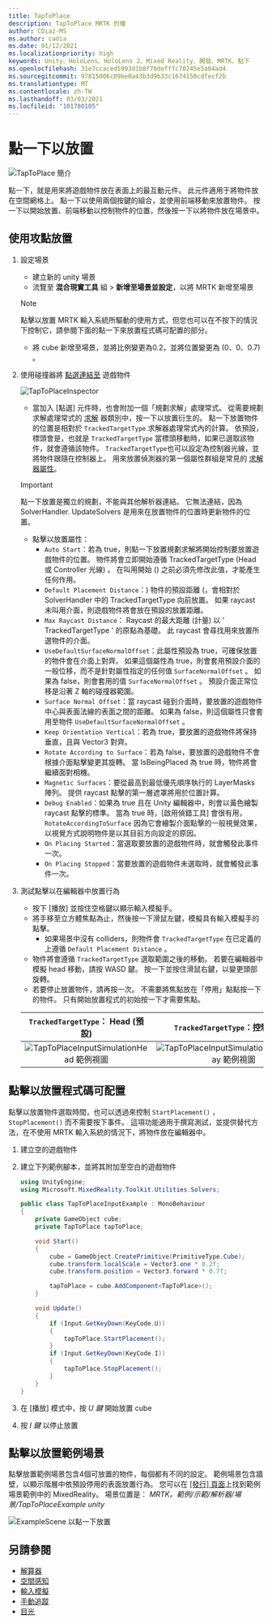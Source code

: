 ```yaml
---
title: TapToPlace
description: TapToPlace MRTK 的檔
author: CDiaz-MS
ms.author: cadia
ms.date: 01/12/2021
ms.localizationpriority: high
keywords: Unity、HoloLens、HoloLens 2、Mixed Reality、開發、MRTK、點下
ms.openlocfilehash: 31e7ccaced5993d1b8f70defffc70245e5a04ad4
ms.sourcegitcommit: 97815006c09be0a43b3d9b33c1674150cdfecf2b
ms.translationtype: MT
ms.contentlocale: zh-TW
ms.lasthandoff: 03/03/2021
ms.locfileid: "101780105"
---
```

# <a name="tap-to-place"></a>點一下以放置

![TapToPlace 簡介](../../images/solver/tap-to-place/TapToPlaceIntroGif.gif)

點一下，就是用來將遊戲物件放在表面上的最互動元件。 此元件適用于將物件放在空間網格上。 點一下以使用兩個按鍵的組合，並使用前端移動來放置物件。 按一下以開始放置、前端移動以控制物件的位置，然後按一下以將物件放在場景中。

## <a name="using-tap-to-place"></a>使用攻點放置

1. 設定場景
    - 建立新的 unity 場景
    - 流覽至 **混合現實工具** 組  >  **新增至場景並設定**，以將 MRTK 新增至場景
    > [!NOTE]
    > 點擊以放置 MRTK 輸入系統所驅動的使用方式，但您也可以在不按下的情況下控制它，請參閱下面的點一下來放置程式碼可配置的部分。
    - 將 cube 新增至場景，並將比例變更為0.2，並將位置變更為 (0、0、0.7) 。
1. 使用碰撞器將 [點選連結至](xref:Microsoft.MixedReality.Toolkit.Utilities.Solvers.TapToPlace) 遊戲物件

    ![TapToPlaceInspector](../../images/solver/tap-to-place/TapToPlaceInspector2.png)

    - 當加入 [點選] 元件時，也會附加一個「規劃求解」處理常式。 從需要規劃求解處理常式的 [求解](Solver.md) 器類別中，按一下以放置衍生的。 點一下放置物件的位置是相對於 `TrackedTargetType` 求解器處理常式內的計算。 依預設，標頭會是，也就是 `TrackedTargetType` 當標頭移動時，如果已選取該物件，就會遵循該物件。  `TrackedTargetType`也可以設定為控制器光線，並將物件跟隨在控制器上。 用來放置偵測器的第一個屬性群組是常見的 [求解器屬性](Solver.md#common-solver-properties)。  
    > [!IMPORTANT]
    > 點一下放置是獨立的規劃，不能與其他解析器連結。 它無法連結，因為 SolverHandler. UpdateSolvers 是用來在放置物件的位置時更新物件的位置。
    - 點擊以放置屬性：
        - `Auto Start`：若為 true，則點一下放置規劃求解將開始控制要放置遊戲物件的位置。 物件將會立即開始遵循 TrackedTargetType (Head 或 Controller 光線) 。 在叫用開始 () 之前必須先修改此值，才能產生任何作用。
        - `Default Placement Distance`：) 物件的預設距離 (，會相對於 SolverHandler 中的 TrackedTargetType 向前放置。 如果 raycast 未叫用介面，則遊戲物件將會放在預設的放置距離。
        - `Max Raycast Distance`： Raycast 的最大距離 (計量) 以 ' TrackedTargetType ' 的原點為基礎。 此 raycast 會尋找用來放置所選物件的介面。
        - `UseDefaultSurfaceNormalOffset`：此屬性預設為 true，可確保放置的物件會在介面上對齊。 如果這個屬性為 true，則會套用預設介面的一般位移，而不是針對屬性指定的任何值 `SurfaceNormalOffset` 。 如果為 false，則會套用的值 `SurfaceNormalOffset` 。 預設介面正常位移是沿著 Z 軸的碰撞器範圍。
        - `Surface Normal Offset`：當 raycast 碰到介面時，要放置的遊戲物件中心與表面法線的表面之間的距離。 如果為 false，則這個屬性只會套用至物件 `UseDefaultSurfaceNormalOffset` 。
        - `Keep Orientation Vertical`：若為 true，要放置的遊戲物件將保持垂直，且與 Vector3 對齊。
        - `Rotate According to Surface`：若為 false，要放置的遊戲物件不會根據介面點擊變更其旋轉。  當 IsBeingPlaced 為 true 時，物件將會繼續面對相機。
        - `Magnetic Surfaces`：要從最高到最低優先順序執行的 LayerMasks 陣列。 提供 raycast 點擊的第一層遮罩將用於位置計算。
        - `Debug Enabled`：如果為 true 且在 Unity 編輯器中，則會以黃色繪製 raycast 點擊的標準。 當為 true 時，[啟用偵錯工具] 會很有用， `RotateAccordingToSurface` 因為它會繪製介面點擊的一般視覺效果，以視覺方式說明物件是以其目前方向設定的原因。
        - `On Placing Started`：當選取要放置的遊戲物件時，就會觸發此事件一次。
        - `On Placing Stopped`：當要放置的遊戲物件未選取時，就會觸發此事件一次。

1. 測試點擊以在編輯器中放置行為
    - 按下 [播放] 並按住空格鍵以顯示輸入模擬手。
    - 將手移至立方體焦點為止，然後按一下滑鼠左鍵，模擬具有輸入模擬手的點擊。
        - 如果場景中沒有 colliders，則物件會 `TrackedTargetType` 在已定義的上遵循 `Default Placement Distance` 。
    - 物件將會遵循 `TrackedTargetType` 選取範圍之後的移動。 若要在編輯器中模擬 head 移動，請按 WASD 鍵。 按一下並按住滑鼠右鍵，以變更頭部旋轉。
    - 若要停止放置物件，請再按一次。  不需要將焦點放在「停用」點點按一下的物件。 只有開始放置程式的初始按一下才需要焦點。

    `TrackedTargetType`： Head (預設)  |  `TrackedTargetType`：控制器光線
    :-------------------------:|:-------------------------:
    ![TapToPlaceInputSimulationHead 範例視圖](../../images/solver/tap-to-place/TapToPlaceInputSimulationHead.gif)  |  ![TapToPlaceInputSimulationControllerRay 範例視圖](../../images/solver/tap-to-place/TapToPlaceInputSimulationControllerRay.gif)

## <a name="tap-to-place-code-configurability"></a>點擊以放置程式碼可配置

點擊以放置物件選取時間，也可以透過來控制 `StartPlacement()` ， `StopPlacement()` 而不需要按下事件。 這項功能適用于撰寫測試，並提供替代方法，在不使用 MRTK 輸入系統的情況下，將物件放在編輯器中。

1. 建立空的遊戲物件
1. 建立下列範例腳本，並將其附加至空白的遊戲物件

    ```c#
    using UnityEngine;
    using Microsoft.MixedReality.Toolkit.Utilities.Solvers;

    public class TapToPlaceInputExample : MonoBehaviour
    {
        private GameObject cube;
        private TapToPlace tapToPlace;

        void Start()
        {
            cube = GameObject.CreatePrimitive(PrimitiveType.Cube);
            cube.transform.localScale = Vector3.one * 0.2f;
            cube.transform.position = Vector3.forward * 0.7f;

            tapToPlace = cube.AddComponent<TapToPlace>();
        }

        void Update()
        {
            if (Input.GetKeyDown(KeyCode.U))
            {
                tapToPlace.StartPlacement();
            }
            if (Input.GetKeyDown(KeyCode.I))
            {
                tapToPlace.StopPlacement();
            }
        }
    }
    ```

1. 在 [播放] 模式中，按 *U 鍵* 開始放置 cube
1. 按 *I 鍵* 以停止放置

## <a name="tap-to-place-example-scene"></a>點擊以放置範例場景

點擊放置範例場景包含4個可放置的物件，每個都有不同的設定。 範例場景包含牆壁，以顯示階層中依預設停用的表面放置行為。 您可以在 [ [發行] 頁面](https://github.com/Microsoft/MixedRealityToolkit-Unity/releases)上找到範例場景範例中的 MixedReality。 場景位置是： *MRTK。範例/示範/解析器/場景/TapToPlaceExample unity*

![ExampleScene 以點一下放置](../../images/solver/tap-to-place/TapToPlaceExampleScene.gif)

## <a name="see-also"></a>另請參閱

- [解算器](Solver.md)
- [空間感知](../../spatial-awareness/SpatialAwarenessGettingStarted.md)
- [輸入模擬](../../input-simulation/InputSimulationService.md)
- [手動追蹤](../../input/HandTracking.md)
- [目光](../../input/Gaze.md)
